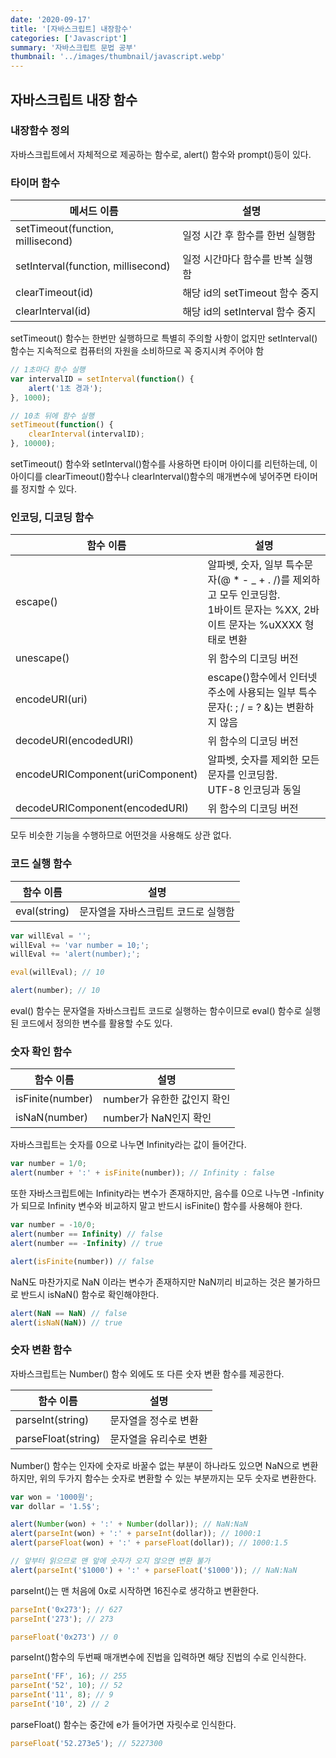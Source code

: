 ```yaml
---
date: '2020-09-17'
title: '[자바스크립트] 내장함수'
categories: ['Javascript']
summary: '자바스크립트 문법 공부'
thumbnail: '../images/thumbnail/javascript.webp'
---
```



## 자바스크립트 내장 함수



### 내장함수 정의



자바스크립트에서 자체적으로 제공하는 함수로, alert() 함수와 prompt()등이 있다.



### 타이머 함수



| 메서드 이름|설명 |
|---|---|
| setTimeout(function, millisecond)|일정 시간 후 함수를 한번 실행함 |
| setInterval(function, millisecond)|일정 시간마다 함수를 반복 실행함 |
| clearTimeout(id)|해당 id의 setTimeout 함수 중지 |
| clearInterval(id)|해당 id의 setInterval 함수 중지 |



setTimeout() 함수는 한번만 실행하므로 특별히 주의할 사항이 없지만 setInterval() 함수는 지속적으로 컴퓨터의 자원을 소비하므로 꼭 중지시켜 주어야 함




<div class="code-header">
	<span class="red btn"></span>
	<span class="yellow btn"></span>
	<span class="green btn"></span>
</div>

```javascript
// 1초마다 함수 실행
var intervalID = setInterval(function() {
	alert('1초 경과');
}, 1000);

// 10초 뒤에 함수 실행
setTimeout(function() {
	clearInterval(intervalID);
}, 10000);
```



setTimeout() 함수와 setInterval()함수를 사용하면 타이머 아이디를 리턴하는데, 이 아이디를 clearTimeout()함수나 clearInterval()함수의 매개변수에 넣어주면 타이머를 정지할 수 있다.



### 인코딩, 디코딩 함수



| 함수 이름|설명 |
|---|---|
| escape()|알파벳, 숫자, 일부 특수문자(@ * - _ + . /)를 제외하고 모두 인코딩함.<br>1바이트 문자는 %XX, 2바이트 문자는 %uXXXX 형태로 변환 |
| unescape()|위 함수의 디코딩 버전 |
| encodeURI(uri)|escape()함수에서 인터넷 주소에 사용되는 일부 특수문자(: ; / = ? &)는 변환하지 않음 |
| decodeURI(encodedURI)|위 함수의 디코딩 버전 |
| encodeURIComponent(uriComponent)|알파벳, 숫자를 제외한 모든 문자를 인코딩함.<br>UTF-8 인코딩과 동일 |
| decodeURIComponent(encodedURI)|위 함수의 디코딩 버전 |



모두 비슷한 기능을 수행하므로 어떤것을 사용해도 상관 없다.



### 코드 실행 함수



| 함수 이름|설명 |
|---|---|
| eval(string)|문자열을 자바스크립트 코드로 실행함 |




<div class="code-header">
	<span class="red btn"></span>
	<span class="yellow btn"></span>
	<span class="green btn"></span>
</div>

```javascript
var willEval = '';
willEval += 'var number = 10;';
willEval += 'alert(number);';

eval(willEval); // 10

alert(number); // 10
```



eval() 함수는 문자열을 자바스크립트 코드로 실행하는 함수이므로 eval() 함수로 실행된 코드에서 정의한 변수를 활용할 수도 있다.



### 숫자 확인 함수



| 함수 이름|설명 |
|---|---|
| isFinite(number)|number가 유한한 값인지 확인 |
| isNaN(number)|number가 NaN인지 확인 |



자바스크립트는 숫자를 0으로 나누면 Infinity라는 값이 들어간다.




<div class="code-header">
	<span class="red btn"></span>
	<span class="yellow btn"></span>
	<span class="green btn"></span>
</div>

```javascript
var number = 1/0;
alert(number + ':' + isFinite(number)); // Infinity : false
```



또한 자바스크립트에는 Infinity라는 변수가 존재하지만, 음수를 0으로 나누면 -Infinity가 되므로 Infinity 변수와 비교하지 말고 반드시 isFinite() 함수를 사용해야 한다.




<div class="code-header">
	<span class="red btn"></span>
	<span class="yellow btn"></span>
	<span class="green btn"></span>
</div>

```javascript
var number = -10/0;
alert(number == Infinity) // false
alert(number == -Infinity) // true

alert(isFinite(number)) // false
```



NaN도 마찬가지로 NaN 이라는 변수가 존재하지만 NaN끼리 비교하는 것은 불가하므로 반드시 isNaN() 함수로 확인해야한다.




<div class="code-header">
	<span class="red btn"></span>
	<span class="yellow btn"></span>
	<span class="green btn"></span>
</div>

```javascript
alert(NaN == NaN) // false
alert(isNaN(NaN)) // true
```



### 숫자 변환 함수



자바스크립트는 Number() 함수 외에도 또 다른 숫자 변환 함수를 제공한다.



| 함수 이름|설명 |
|---|---|
| parseInt(string)|문자열을 정수로 변환 |
| parseFloat(string)|문자열을 유리수로 변환 |



Number() 함수는 인자에 숫자로 바꿀수 없는 부분이 하나라도 있으면 NaN으로 변환하지만, 위의 두가지 함수는 숫자로 변환할 수 있는 부분까지는 모두 숫자로 변환한다.




<div class="code-header">
	<span class="red btn"></span>
	<span class="yellow btn"></span>
	<span class="green btn"></span>
</div>

```javascript
var won = '1000원';
var dollar = '1.5$';

alert(Number(won) + ':' + Number(dollar)); // NaN:NaN
alert(parseInt(won) + ':' + parseInt(dollar)); // 1000:1
alert(parseFloat(won) + ':' + parseFloat(dollar)); // 1000:1.5

// 앞부터 읽으므로 맨 앞에 숫자가 오지 않으면 변환 불가
alert(parseInt('$1000') + ':' + parseFloat('$1000')); // NaN:NaN
```



parseInt()는 맨 처음에 0x로 시작하면 16진수로 생각하고 변환한다.




<div class="code-header">
	<span class="red btn"></span>
	<span class="yellow btn"></span>
	<span class="green btn"></span>
</div>

```javascript
parseInt('0x273'); // 627
parseInt('273'); // 273

parseFloat('0x273') // 0
```



parseInt()함수의 두번째 매개변수에 진법을 입력하면 해당 진법의 수로 인식한다.




<div class="code-header">
	<span class="red btn"></span>
	<span class="yellow btn"></span>
	<span class="green btn"></span>
</div>

```javascript
parseInt('FF', 16); // 255
parseInt('52', 10); // 52
parseInt('11', 8); // 9
parseInt('10', 2) // 2
```



parseFloat() 함수는 중간에 e가 들어가면 자릿수로 인식한다.


<div class="code-header">
	<span class="red btn"></span>
	<span class="yellow btn"></span>
	<span class="green btn"></span>
</div>

```javascript
parseFloat('52.273e5'); // 5227300
```
